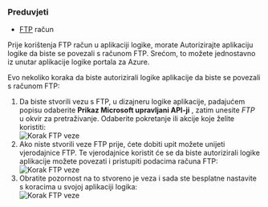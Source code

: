 ### <a name="prerequisites"></a>Preduvjeti

- [FTP](https://wikipedia.org/wiki/File_Transfer_Protocol) račun  


Prije korištenja FTP račun u aplikaciji logike, morate Autorizirajte aplikaciju logike da biste se povezali s računom FTP. Srećom, to možete jednostavno iz unutar aplikacije logike portala za Azure.  

Evo nekoliko koraka da biste autorizirali logike aplikacije da biste se povezali s računom FTP:  
1. Da biste stvorili vezu s FTP, u dizajneru logike aplikacije, padajućem popisu odaberite **Prikaz Microsoft upravljani API-ji** , zatim unesite *FTP* u okvir za pretraživanje. Odaberite pokretanje ili akcije koje želite koristiti:  
![Korak FTP veze](./media/connectors-create-api-ftp/ftp-1.png)  
2. Ako niste stvorili veze FTP prije, ćete dobiti upit možete unijeti vjerodajnice FTP. Te vjerodajnice koristit će se da biste autorizirali logike aplikacije možete povezati i pristupiti podacima računa FTP:  
![Korak FTP veze](./media/connectors-create-api-ftp/ftp-2.png)  
3. Obratite pozornost na to stvoreno je veza i sada ste besplatne nastavite s koracima u svojoj aplikaciji logika:  
 ![Korak FTP veze](./media/connectors-create-api-ftp/ftp-3.png)  
